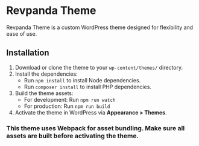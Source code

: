 # Revpanda Theme

Revpanda Theme is a custom WordPress theme designed for flexibility and ease of use.

## Installation 

1.  Download or clone the theme to your  `wp-content/themes/`  directory.
2.  Install the dependencies:
    -   Run  `npm install`  to install Node dependencies.
    -   Run  `composer install`  to install PHP dependencies.
3.  Build the theme assets:
    -   For development: Run  `npm run watch`
    -   For production: Run  `npm run build`
4.  Activate the theme in WordPress via  **Appearance > Themes**.

### This theme uses Webpack for asset bundling. Make sure all assets are built before activating the theme.
